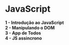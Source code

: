 # JavaScript

**1 - Introdução ao JavaScript**  
**2 - Manipulando o DOM**  
**3 - App de Todos**  
**4 - JS assincrono**  